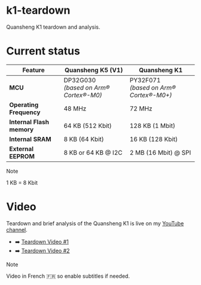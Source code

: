 # k1-teardown
Quansheng K1 teardown and analysis.

# Current status

| Feature                          | Quansheng K5 (V1)                                          | Quansheng K1                                                |
|----------------------------------|------------------------------------------------------------|-------------------------------------------------------------|
| **MCU**                          | DP32G030<br><em>*(based on Arm® Cortex®-M0)*</em>          | PY32F071<br><em>*(based on Arm® Cortex®-M0+)*</em>          |
| **Operating Frequency**          | 48 MHz                                                     | 72 MHz                                                      |
| **Internal Flash memory**        | 64 KB (512 Kbit)                                           | 128 KB (1 Mbit)                                             |
| **Internal SRAM**                | 8 KB (64 Kbit)                                             | 16 KB (128 Kbit)                                            |
| **External EEPROM**              | 8 KB or 64 KB @ I2C                                        | 2 MB (16 Mbit) @ SPI                                        |

> [!NOTE] 
> 1 KB = 8 Kbit

# Video

Teardown and brief analysis of the Quansheng K1 is live on my [YouTube channel](https://www.youtube.com/@f4hwn).

- ➡️ [Teardown Video #1](https://youtube.com/watch?v=e1Crl61yyE4)
- ➡️ [Teardown Video #2](https://youtube.com/watch?v=znVetBOruwQ)


> [!NOTE] 
> Video in French 🇫🇷 so enable subtitles if needed.
